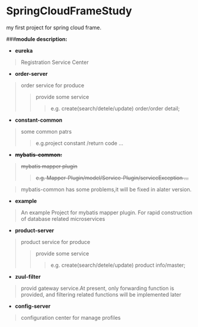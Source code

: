 # SpringCloudFrameStudy
my first project for spring cloud frame.

###**module description:**
+ **eureka** 
>Registration Service Center
+ **order-server**
>order service for produce
>>provide some service 
>>>e.g. create(search/detele/update) order/order detail;
+ **constant-common**
>some common patrs
>>e.g.project constant /return code ...
+ ~~**mybatis-common:**~~
>~~mybatis mapper plugin~~
>>~~e.g. Mapper-Plugin/model/Service-Plugin/serviceException ...~~

>mybatis-common has some problems,it will be fixed in alater version.
+ **example**
>An example Project for mybatis mapper plugin.
>For rapid construction of database related microservices
+ **product-server**
>product service for produce
>>provide some service 
>>>e.g. create(search/detele/update) product info/master;
+ **zuul-filter**
>provid gateway service.At present, only forwarding function is provided, 
>and filtering related functions will be implemented later
+ **config-server**
>configuration center for manage profiles
